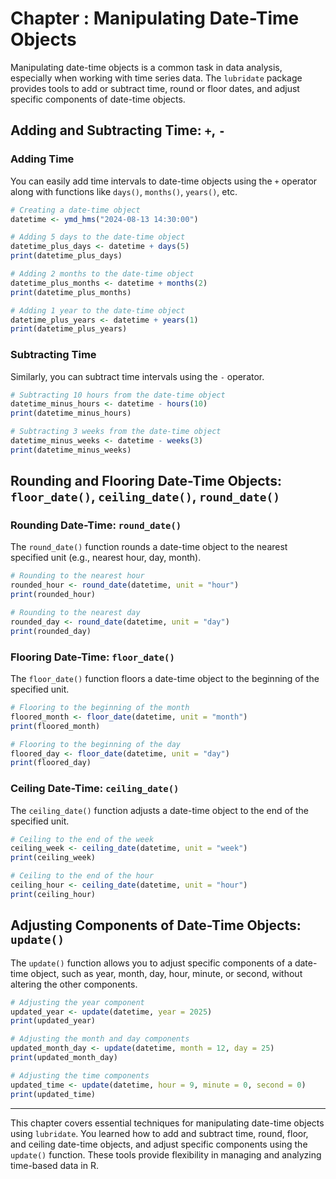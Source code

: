 # Chapter : Manipulating Date-Time Objects

Manipulating date-time objects is a common task in data analysis, especially when working with time series data. The `lubridate` package provides tools to add or subtract time, round or floor dates, and adjust specific components of date-time objects.

## Adding and Subtracting Time: `+`, `-`

### Adding Time

You can easily add time intervals to date-time objects using the `+` operator along with functions like `days()`, `months()`, `years()`, etc.

```r
# Creating a date-time object
datetime <- ymd_hms("2024-08-13 14:30:00")

# Adding 5 days to the date-time object
datetime_plus_days <- datetime + days(5)
print(datetime_plus_days)

# Adding 2 months to the date-time object
datetime_plus_months <- datetime + months(2)
print(datetime_plus_months)

# Adding 1 year to the date-time object
datetime_plus_years <- datetime + years(1)
print(datetime_plus_years)
```

### Subtracting Time

Similarly, you can subtract time intervals using the `-` operator.

```r
# Subtracting 10 hours from the date-time object
datetime_minus_hours <- datetime - hours(10)
print(datetime_minus_hours)

# Subtracting 3 weeks from the date-time object
datetime_minus_weeks <- datetime - weeks(3)
print(datetime_minus_weeks)
```

## Rounding and Flooring Date-Time Objects: `floor_date()`, `ceiling_date()`, `round_date()`

### Rounding Date-Time: `round_date()`

The `round_date()` function rounds a date-time object to the nearest specified unit (e.g., nearest hour, day, month).

```r
# Rounding to the nearest hour
rounded_hour <- round_date(datetime, unit = "hour")
print(rounded_hour)

# Rounding to the nearest day
rounded_day <- round_date(datetime, unit = "day")
print(rounded_day)
```

### Flooring Date-Time: `floor_date()`

The `floor_date()` function floors a date-time object to the beginning of the specified unit.

```r
# Flooring to the beginning of the month
floored_month <- floor_date(datetime, unit = "month")
print(floored_month)

# Flooring to the beginning of the day
floored_day <- floor_date(datetime, unit = "day")
print(floored_day)
```

### Ceiling Date-Time: `ceiling_date()`

The `ceiling_date()` function adjusts a date-time object to the end of the specified unit.

```r
# Ceiling to the end of the week
ceiling_week <- ceiling_date(datetime, unit = "week")
print(ceiling_week)

# Ceiling to the end of the hour
ceiling_hour <- ceiling_date(datetime, unit = "hour")
print(ceiling_hour)
```

## Adjusting Components of Date-Time Objects: `update()`

The `update()` function allows you to adjust specific components of a date-time object, such as year, month, day, hour, minute, or second, without altering the other components.

```r
# Adjusting the year component
updated_year <- update(datetime, year = 2025)
print(updated_year)

# Adjusting the month and day components
updated_month_day <- update(datetime, month = 12, day = 25)
print(updated_month_day)

# Adjusting the time components
updated_time <- update(datetime, hour = 9, minute = 0, second = 0)
print(updated_time)
```

---

This chapter covers essential techniques for manipulating date-time objects using `lubridate`. You learned how to add and subtract time, round, floor, and ceiling date-time objects, and adjust specific components using the `update()` function. These tools provide flexibility in managing and analyzing time-based data in R.
